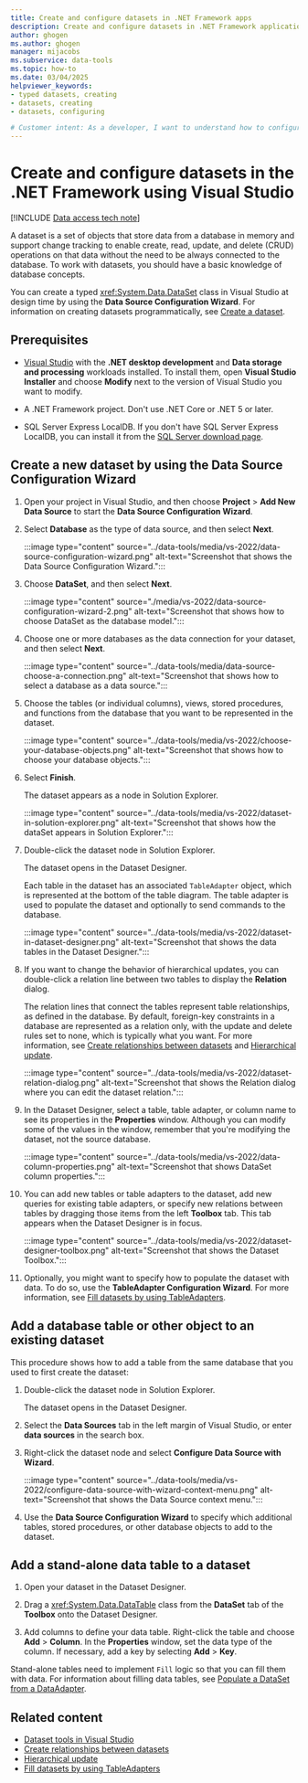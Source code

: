 ```yaml
---
title: Create and configure datasets in .NET Framework apps
description: Create and configure datasets in .NET Framework applications with ADO.NET in Visual Studio and the Data Source Configuration Wizard.
author: ghogen
ms.author: ghogen
manager: mijacobs
ms.subservice: data-tools
ms.topic: how-to
ms.date: 03/04/2025
helpviewer_keywords:
- typed datasets, creating
- datasets, creating
- datasets, configuring

# Customer intent: As a developer, I want to understand how to configure datasets in .NET Framework apps so that my apps will support database operations without needing to be always connected to the database.
---
```


# Create and configure datasets in the .NET Framework using Visual Studio

[!INCLUDE [Data access tech note](./includes/data-technology-note.md)]

A dataset is a set of objects that store data from a database in memory and support change tracking to enable create, read, update, and delete (CRUD) operations on that data without the need to be always connected to the database. To work with datasets, you should have a basic knowledge of database concepts.

You can create a typed <xref:System.Data.DataSet> class in Visual Studio at design time by using the **Data Source Configuration Wizard**. For information on creating datasets programmatically, see [Create a dataset](/dotnet/framework/data/adonet/dataset-datatable-dataview/creating-a-dataset).

## Prerequisites

- [Visual Studio](https://visualstudio.microsoft.com/downloads/?cid=learn-onpage-download-cta) with the **.NET desktop development** and **Data storage and processing** workloads installed. To install them, open **Visual Studio Installer** and choose **Modify** next to the version of Visual Studio you want to modify.

- A .NET Framework project. Don't use .NET Core or .NET 5 or later.

- SQL Server Express LocalDB. If you don't have SQL Server Express LocalDB, you can install it from the [SQL Server download page](https://www.microsoft.com/sql-server/sql-server-downloads).

## Create a new dataset by using the Data Source Configuration Wizard

1. Open your project in Visual Studio, and then choose **Project** > **Add New Data Source** to start the **Data Source Configuration Wizard**.

1. Select **Database** as the type of data source, and then select **Next**.

     :::image type="content" source="../data-tools/media/vs-2022/data-source-configuration-wizard.png" alt-text="Screenshot that shows the Data Source Configuration Wizard.":::

1. Choose **DataSet**, and then select **Next**.

     :::image type="content" source="./media/vs-2022/data-source-configuration-wizard-2.png" alt-text="Screenshot that shows how to choose DataSet as the database model.":::

1. Choose one or more databases as the data connection for your dataset, and then select **Next**.

     :::image type="content" source="../data-tools/media/data-source-choose-a-connection.png" alt-text="Screenshot that shows how to select a database as a data source.":::

1. Choose the tables (or individual columns), views, stored procedures, and functions from the database that you want to be represented in the dataset.

     :::image type="content" source="../data-tools/media/vs-2022/choose-your-database-objects.png" alt-text="Screenshot that shows how to choose your database objects.":::

1. Select **Finish**.

   The dataset appears as a node in Solution Explorer.

   :::image type="content" source="../data-tools/media/vs-2022/dataset-in-solution-explorer.png" alt-text="Screenshot that shows how the dataSet appears in Solution Explorer.":::

1. Double-click the dataset node in Solution Explorer.

   The dataset opens in the Dataset Designer.

   Each table in the dataset has an associated `TableAdapter` object, which is represented at the bottom of the table diagram. The table adapter is used to populate the dataset and optionally to send commands to the database.

   :::image type="content" source="../data-tools/media/vs-2022/dataset-in-dataset-designer.png" alt-text="Screenshot that shows the data tables in the Dataset Designer.":::

1. If you want to change the behavior of hierarchical updates, you can double-click a relation line between two tables to display the **Relation** dialog.

   The relation lines that connect the tables represent table relationships, as defined in the database. By default, foreign-key constraints in a database are represented as a relation only, with the update and delete rules set to none, which is typically what you want. For more information, see [Create relationships between datasets](../data-tools/relationships-in-datasets.md) and [Hierarchical update](../data-tools/hierarchical-update.md).

     :::image type="content" source="../data-tools/media/vs-2022/dataset-relation-dialog.png" alt-text="Screenshot that shows the Relation dialog where you can edit the dataset relation.":::

1. In the Dataset Designer, select a table, table adapter, or column name to see its properties in the **Properties** window. Although you can modify some of the values in the window, remember that you're modifying the dataset, not the source database.

     :::image type="content" source="../data-tools/media/vs-2022/data-column-properties.png" alt-text="Screenshot that shows DataSet column properties.":::

1. You can add new tables or table adapters to the dataset, add new queries for existing table adapters, or specify new relations between tables by dragging those items from the left **Toolbox** tab. This tab appears when the Dataset Designer is in focus.

     :::image type="content" source="../data-tools/media/vs-2022/dataset-designer-toolbox.png" alt-text="Screenshot that shows the Dataset Toolbox.":::

1. Optionally, you might want to specify how to populate the dataset with data. To do so, use the **TableAdapter Configuration Wizard**. For more information, see [Fill datasets by using TableAdapters](../data-tools/fill-datasets-by-using-tableadapters.md).

## Add a database table or other object to an existing dataset

This procedure shows how to add a table from the same database that you used to first create the dataset:

1. Double-click the dataset node in Solution Explorer.

   The dataset opens in the Dataset Designer.

1. Select the **Data Sources** tab in the left margin of Visual Studio, or enter **data sources** in the search box.

1. Right-click the dataset node and select **Configure Data Source with Wizard**.

     :::image type="content" source="../data-tools/media/vs-2022/configure-data-source-with-wizard-context-menu.png" alt-text="Screenshot that shows the Data Source context menu.":::

1. Use the **Data Source Configuration Wizard** to specify which additional tables, stored procedures, or other database objects to add to the dataset.

## Add a stand-alone data table to a dataset

1. Open your dataset in the Dataset Designer.

1. Drag a <xref:System.Data.DataTable> class from the **DataSet** tab of the **Toolbox** onto the Dataset Designer.

1. Add columns to define your data table. Right-click the table and choose **Add** > **Column**. In the **Properties** window, set the data type of the column. If necessary, add a key by selecting **Add** > **Key**.

Stand-alone tables need to implement `Fill` logic so that you can fill them with data. For information about filling data tables, see [Populate a DataSet from a DataAdapter](/dotnet/framework/data/adonet/populating-a-dataset-from-a-dataadapter).

## Related content

- [Dataset tools in Visual Studio](../data-tools/dataset-tools-in-visual-studio.md)
- [Create relationships between datasets](../data-tools/relationships-in-datasets.md)
- [Hierarchical update](../data-tools/hierarchical-update.md)
- [Fill datasets by using TableAdapters](../data-tools/fill-datasets-by-using-tableadapters.md)
